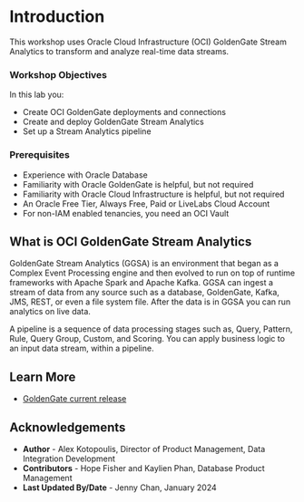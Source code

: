 # Introduction

This workshop uses Oracle Cloud Infrastructure (OCI) GoldenGate Stream Analytics to transform and analyze real-time data streams.

### Workshop Objectives

In this lab you:

* Create OCI GoldenGate deployments and connections
* Create and deploy GoldenGate Stream Analytics
* Set up a Stream Analytics pipeline

### Prerequisites

* Experience with Oracle Database
* Familiarity with Oracle GoldenGate is helpful, but not required
* Familiarity with Oracle Cloud Infrastructure is helpful, but not required
* An Oracle Free Tier, Always Free, Paid or LiveLabs Cloud Account
* For non-IAM enabled tenancies, you need an OCI Vault

## What is OCI GoldenGate Stream Analytics

GoldenGate Stream Analytics (GGSA) is an environment that began as a Complex Event Processing engine and then evolved to run on top of runtime frameworks with Apache Spark and Apache Kafka. GGSA can ingest a stream of data from any source such as a database, GoldenGate, Kafka, JMS, REST, or even a file system file. After the data is in GGSA you can run analytics on live data.

A pipeline is a sequence of data processing stages such as, Query, Pattern, Rule, Query Group, Custom, and Scoring. You can apply business logic to an input data stream, within a pipeline.

## Learn More

* [GoldenGate current release](https://www.oracle.com/middleware/technologies)


## Acknowledgements

* **Author** - Alex Kotopoulis, Director of Product Management, Data Integration Development
* **Contributors** - Hope Fisher and Kaylien Phan, Database Product Management
* **Last Updated By/Date** - Jenny Chan, January 2024


